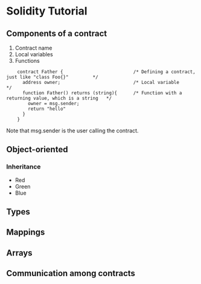 # Solidity Tutorial #
## Components of a contract ##
1. Contract name
2. Local variables
3. Functions

```solidity
    contract Father {                          /* Defining a contract, just like "class Foo{}"         */
      address owner;                           /* Local variable                                       */
      function Father() returns (string){      /* Function with a returning value, which is a string   */
        owner = msg.sender;
        return "hello"
      }
    }
```

Note that msg.sender is the user calling the contract.

## Object-oriented ##
### Inheritance ###
* Red
* Green
* Blue

## Types ##
## Mappings ##
## Arrays ##
## Communication among contracts ##
